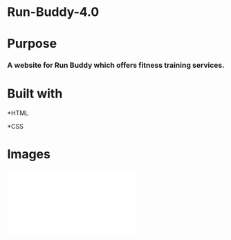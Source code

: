 # Run-Buddy-4.0
# Purpose 
### A website for Run Buddy which offers fitness training services.

# Built with
*HTML

*CSS

# Images
![This is a image](file:///Users/melvinwelton/Run-Buddy-4.0/index.html)
